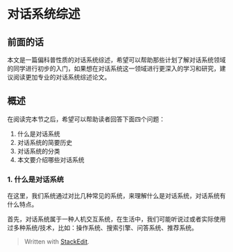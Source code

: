 # 对话系统综述

## 前面的话

本文是一篇偏科普性质的对话系统综述，希望可以帮助那些计划了解对话系统领域的同学进行初步的入门，如果想在对话系统这一领域进行更深入的学习和研究，建议阅读更加专业的对话系统综述论文。

## 概述

在阅读完本节之后，希望可以帮助读者回答下面四个问题：
1. 什么是对话系统
2. 对话系统的简要历史
3. 对话系统的分类
4. 本文要介绍哪些对话系统

### 1. 什么是对话系统
在这里，我们系统通过对比几种常见的系统，来理解什么是对话系统，对话系统有什么特点。 

首先，对话系统属于一种人机交互系统，在生活中，我们可能听说过或者实际使用过多种系统/技术，比如：操作系统、搜索引擎、问答系统、推荐系统。

> Written with [StackEdit](https://stackedit.io/).
<!--stackedit_data:
eyJoaXN0b3J5IjpbLTIwOTczMjMxODIsMTIzNzU5Nzk3N119
-->